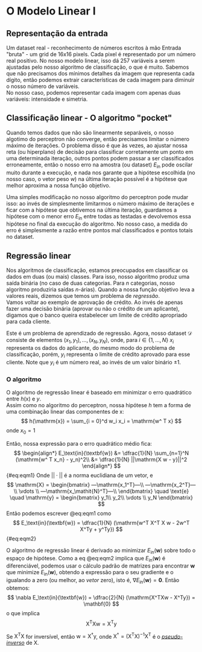 # O Modelo Linear I
## Representação da entrada
Um dataset real - reconhecimento de números escritos à mão
Entrada "bruta" - um grid de 16x16 pixels. Cada pixel é representado por um número real positivo.
No nosso modelo linear, isso dá 257 variáveis a serem ajustadas pelo nosso algoritmo de classificação, o que é muito. Sabemos que não precisamos dos mínimos detalhes da imagem que representa cada dígito, então podemos extrair características de cada imagem para diminuir o nosso número de variáveis.\
No nosso caso, podemos representar cada imagem com apenas duas variáveis: intensidade e simetria.

## Classificação linear - O algoritmo "pocket"
Quando temos dados que não são linearmente separáveis, o nosso algotimo do perceptron não converge, então precisamos limitar o número máximo de iterações. O problema disso é que às vezes, ao ajustar nossa reta (ou hiperplano) de decisão para classificar corretamente um ponto em uma determinada iteração, outros pontos podem passar a ser classificados erroneamente, então o nosso erro na amostra (ou dataset) $E_{\text{in}}$ pode oscilar muito durante a execução, e nada nos garante que a hipótese escolhida (no nosso caso, o vetor peso $w$) na última iteração possível é a hipótese que melhor aproxima a nossa função objetivo. 

Uma simples modificação no nosso algoritmo do perceptron pode mudar isso: ao invés de simplesmente limitarmos o número máximo de iterações e ficar com a hipótese que obtivemos na última iteração, guardamos a hipótese com o menor erro $E_{\text{in}}$ entre todas as testadas e devolvemos essa hipótese no final da execução do algoritmo. No nosso caso, a medida do erro é simplesmente a razão entre pontos mal classificados e pontos totais no dataset.

## Regressão linear
Nos algoritmos de classificação, estamos preocupados em classificar os dados em duas (ou mais) classes. Para isso, nosso algoritmo produz uma saída binária (no caso de duas categorias. Para $n$ categorias, nosso algoritmo produziria saídas $n$-árias). Quando a nossa função objetivo leva a valores reais, dizemos que temos um problema de *regressão*.\
Vamos voltar ao exemplo de aprovação de crédito. Ao invés de apenas fazer uma decisão binária (aprovar ou não o crédito de um aplicante), digamos que o banco queira estabelecer um limite de crédito apropriado para cada cliente.

Este é um problema de aprendizado de regressão. Agora, nosso dataset $\mathcal{D}$ consiste de elementos $(x_1, y_1), \dots, (x_N, y_N)$, onde, para $i \in \{1, \dots, N\}$ $x_i$ representa os dados do aplicante, do mesmo modo do problema de classificação, porém, $y_i$ representa o limite de crédito aprovado para esse cliente. Note que $y_i$ é um número real, ao invés de um valor binário $\pm 1$.

### O algoritmo
O algoritmo de regressão linear é baseado em minimizar o erro quadrático entre $h(\mathrm{x})$ e $y$.\
Assim como no algoritmo do perceptron, nossa hipótese $h$ tem a forma de uma combinação linear das componentes de $\mathrm{x}$:
$$
h(\mathrm{x}) = \sum_{i = 0}^d w_i x_i = \mathrm{w^ T x}
$$
onde $x_0 = 1$

Então, nossa expressão para o erro quadrático médio fica:
$$
\begin{align*}
   E_\text{in}(\textbf{w})
   &= \dfrac{1}{N} \sum_{n=1}^N (\mathrm{w^ T x_n} - y_n)^2\\
   &= \dfrac{1}{N} ||\mathrm{X w - y}||^2
\end{align*}
$${#eq:eqm1}
Onde $||\cdot||$ é a norma euclidiana de um vetor, e
$$
\mathrm{X} = \begin{bmatrix}
   —\mathrm{x_1^T}—\\
   —\mathrm{x_2^T}—\\
   \vdots \\
   —\mathrm{x_\mathit{N}^T}—\\
\end{bmatrix}
\quad \text{e} \quad 
\mathrm{y} = \begin{bmatrix}
   y_1\\
   y_2\\
   \vdots \\
   y_N
\end{bmatrix}
$$
Então podemos escrever @eq:eqm1 como
$$
E_\text{in}(\textbf{w}) = 
\dfrac{1}{N} (\mathrm{w^T X^T X w - 2w^T X^Ty + y^Ty})
$${#eq:eqm2}

O algoritmo de regressão linear é derivado ao minimizar $E_\text{in}(\textbf{w})$ sobre todo o espaço de hipótese. Como a eq @eq:eqm2 implica que $E_\text{in}(\textbf{w})$ é diferenciável, podemos usar o cálculo padrão de matrizes para encontrar $\textbf{w}$ que minimize $E_\text{in}(\textbf{w})$, obtendo a expressão para o seu gradiente e o igualando a zero (ou melhor, ao *vetor* zero), isto é, $\nabla E_\text{in}(\textbf{w}) = \mathbf{0}$. Então obtemos:
$$
\nabla E_\text{in}(\textbf{w}) = \dfrac{2}{N}
(\mathrm{X^TXw - X^Ty}) = \mathbf{0}
$$
o que implica
$$
\mathrm{X^TXw = X^Ty}
$$

Se $\mathrm{X^TX}$ for inversível, então $\mathrm{w = X^\dagger y}$, onde $\mathrm{X^\dagger = (X^TX)^{-1}X^T}$ é o [*pseudo-inverso*](https://en.wikipedia.org/wiki/Generalized_inverse) de $\mathrm{X}$.
